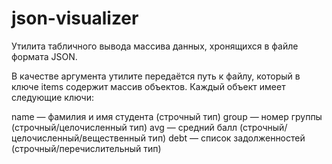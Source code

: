 # json-visualizer
Утилита табличного вывода массива данных, хронящихся в файле формата JSON.

В качестве аргумента утилите передаётся путь к файлу, который в ключе items содержит массив объектов. Каждый объект имеет следующие ключи:

name — фамилия и имя студента (строчный тип)
group — номер группы (строчный/целочисленный тип)
avg — средний балл (строчный/целочисленный/вещественный тип)
debt — список задолженностей (строчный/перечислительный тип)
